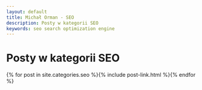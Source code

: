 ```yaml
---
layout: default
title: Michał Orman - SEO
description: Posty w kategorii SEO
keywords: seo search optimization engine
---
```

# Posty w kategorii SEO
{% for post in site.categories.seo %}{% include post-link.html %}{% endfor %}